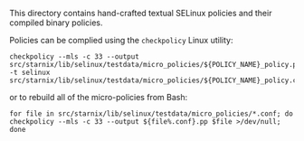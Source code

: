 This directory contains hand-crafted textual SELinux policies and their compiled binary policies.

Policies can be complied using the `checkpolicy` Linux utility:

```
checkpolicy --mls -c 33 --output src/starnix/lib/selinux/testdata/micro_policies/${POLICY_NAME}_policy.pp -t selinux src/starnix/lib/selinux/testdata/micro_policies/${POLICY_NAME}_policy.conf
```

or to rebuild all of the micro-policies from Bash:
```
for file in src/starnix/lib/selinux/testdata/micro_policies/*.conf; do checkpolicy --mls -c 33 --output ${file%.conf}.pp $file >/dev/null; done
```
